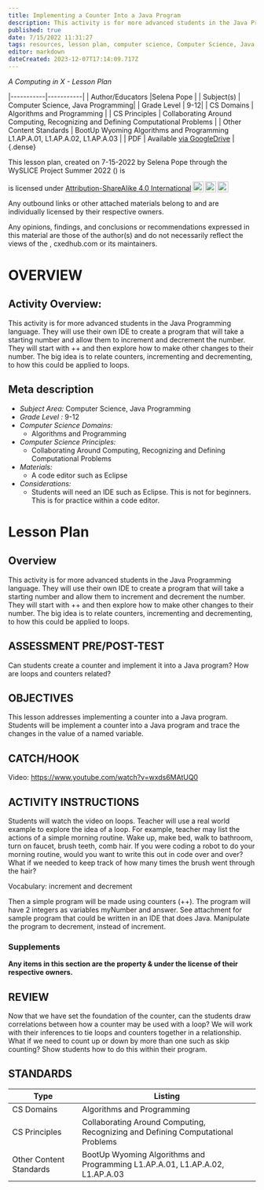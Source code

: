 ```yaml
---
title: Implementing a Counter Into a Java Program
description: This activity is for more advanced students in the Java Programming language. They will use their own IDE to create a program that will take a starting number and allow them to increment and decrement the number. They will start with ++ and then explore how to make other changes to their number. The big idea is to relate counters, incrementing and decrementing, to how this could be applied to loops.
published: true
date: 7/15/2022 11:31:27
tags: resources, lesson plan, computer science, Computer Science, Java Programming 
editor: markdown
dateCreated: 2023-12-07T17:14:09.717Z
---
```

*A Computing in X - Lesson Plan*

|-----------|-----------|
| Author/Educators |Selena Pope |
| Subject(s) | Computer Science, Java Programming|
| Grade Level | 9-12|
| CS Domains | Algorithms and Programming |
| CS Principles | Collaborating Around Computing, Recognizing and Defining Computational Problems |
| Other Content Standards | BootUp Wyoming Algorithms and Programming L1.AP.A.01, L1.AP.A.02, L1.AP.A.03 | 
| PDF | Available [via GoogleDrive]() |
{.dense}






This lesson plan, created on 7-15-2022 by Selena Pope through the  WySLICE Project Summer 2022 () is  <p xmlns:cc="http://creativecommons.org/ns#" >  is licensed under <a href="http://creativecommons.org/licenses/by-sa/4.0/?ref=chooser-v1" target="_blank" rel="license noopener noreferrer" style="display:inline-block;">Attribution-ShareAlike 4.0 International<img style="height:22px!important;margin-left:3px;vertical-align:text-bottom;" src="https://mirrors.creativecommons.org/presskit/icons/cc.svg?ref=chooser-v1"><img style="height:22px!important;margin-left:3px;vertical-align:text-bottom;" src="https://mirrors.creativecommons.org/presskit/icons/by.svg?ref=chooser-v1"><img style="height:22px!important;margin-left:3px;vertical-align:text-bottom;" src="https://mirrors.creativecommons.org/presskit/icons/sa.svg?ref=chooser-v1"></a></p>


Any outbound links or other attached materials belong to and are individually licensed by their respective owners. 


Any opinions, findings, and conclusions or recommendations expressed in this material are those of the author(s) and do not necessarily reflect the views of the , cxedhub.com or its maintainers.


# OVERVIEW
## Activity Overview:  
This activity is for more advanced students in the Java Programming language. They will use their own IDE to create a program that will take a starting number and allow them to increment and decrement the number. They will start with ++ and then explore how to make other changes to their number. The big idea is to relate counters, incrementing and decrementing, to how this could be applied to loops.
## Meta description
+ *Subject Area:* Computer Science, Java Programming 
+ *Grade Level :* 9-12 
+ *Computer Science Domains:*
   + Algorithms and Programming
+ *Computer Science Principles:*
   + Collaborating Around Computing, Recognizing and Defining Computational Problems
+ *Materials:* 
   + A code editor such as Eclipse
+ *Considerations:*
   + Students will need an IDE such as Eclipse. This is not for beginners. This is for practice within a code editor.


# Lesson Plan
## Overview
This activity is for more advanced students in the Java Programming language. They will use their own IDE to create a program that will take a starting number and allow them to increment and decrement the number. They will start with ++ and then explore how to make other changes to their number. The big idea is to relate counters, incrementing and decrementing, to how this could be applied to loops.
## ASSESSMENT PRE/POST-TEST
Can students create a counter and implement it into a Java program? How are loops and counters related?
## OBJECTIVES
This lesson addresses implementing a counter into a Java program. Students will be implement a counter into a Java program and trace the changes in the value of a named variable.


## CATCH/HOOK
Video:         https://www.youtube.com/watch?v=wxds6MAtUQ0


## ACTIVITY INSTRUCTIONS
Students will watch the video on loops. Teacher will use a real world example to explore the idea of a loop. For example, teacher may list the actions of a simple morning routine. Wake up, make bed, walk to bathroom, turn on faucet, brush teeth, comb hair. If you were coding a robot to do your morning routine, would you want to write this out in code over and over? What if we needed to keep track of how many times the brush went through the hair? 


Vocabulary: increment and decrement


Then a simple program will be made using counters (++). The program will have 2 integers as variables myNumber and answer. See attachment for sample program that could be written in an IDE that does Java. Manipulate the program to decrement, instead of increment.


### Supplements
**Any items in this section are the property & under the license of their respective owners.**






## REVIEW
Now that we have set the foundation of the counter, can the students draw correlations between how a counter may be used with a loop? We will work with their inferences to tie loops and counters together in a relationship. What if we need to count up or down by more than one such as skip counting? Show students how to do this within their program.
## STANDARDS        
| Type | Listing | 
|-----------|-----------|
| CS Domains  | Algorithms and Programming|
| CS Principles   | Collaborating Around Computing, Recognizing and Defining Computational Problems|
| Other Content Standards | BootUp Wyoming Algorithms and Programming L1.AP.A.01, L1.AP.A.02, L1.AP.A.03  |
